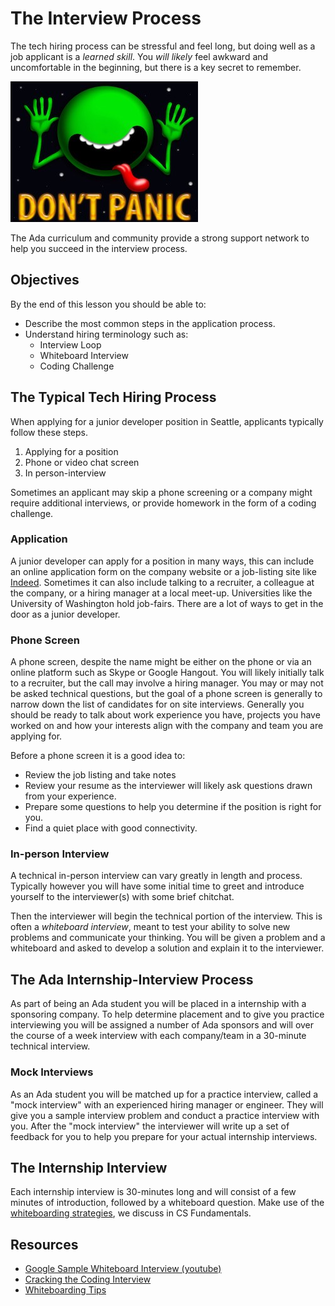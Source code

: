 # The Interview Process

The tech hiring process can be stressful and feel long, but doing well as a job applicant is a _learned skill_.  You _will likely_ feel awkward and uncomfortable in the beginning, but there is a key secret to remember.

![don't panic](../images/dontpanic.jpg)

The Ada curriculum and community provide a strong support network to help you succeed in the interview process.

## Objectives

By the end of this lesson you should be able to:

- Describe the most common steps in the application process.
- Understand hiring terminology such as:
  - Interview Loop
  - Whiteboard Interview
  - Coding Challenge

## The Typical Tech Hiring Process

When applying for a junior developer position in Seattle, applicants typically follow these steps.

1. Applying for a position
1. Phone or video chat screen
1. In person-interview

Sometimes an applicant may skip a phone screening or a company might require additional interviews, or provide homework in the form of a coding challenge.

### Application

A junior developer can apply for a position in many ways, this can include an online application form on the company website or a job-listing site like [Indeed](https://www.indeed.com/q-Apply-jobs.html).  Sometimes it can also include talking to a recruiter, a colleague at the company, or a hiring manager at a local meet-up.  Universities like the University of Washington hold job-fairs.  There are a lot of ways to get in the door as a junior developer.

### Phone Screen

A phone screen, despite the name might be either on the phone or via an online platform such as Skype or Google Hangout.  You will likely initially talk to a recruiter, but the call may involve a hiring manager.  You may or may not be asked technical questions, but the goal of a phone screen is generally to narrow down the list of candidates for on site interviews.  Generally you should be ready to talk about work experience you have, projects you have worked on and how your interests align with the company and team you are applying for.  

Before a phone screen it is a good idea to:

- Review the job listing and take notes
- Review your resume as the interviewer will likely ask questions drawn from your experience.
- Prepare some questions to help you determine if the position is right for you.
- Find a quiet place with good connectivity.

### In-person Interview

A technical in-person interview can vary greatly in length and process.  Typically however you will have some initial time to greet and introduce yourself to the interviewer(s) with some brief chitchat.  

Then the interviewer will begin the technical portion of the interview.  This is often a _whiteboard interview_, meant to test your ability to solve new problems and communicate your thinking.  You will be given a problem and a whiteboard and asked to develop a solution and explain it to the interviewer.  


## The Ada Internship-Interview Process

As part of being an Ada student you will be placed in a internship with a sponsoring company.  To help determine placement and to give you practice interviewing you will be assigned a number of Ada sponsors and will over the course of a week interview with each company/team in a 30-minute technical interview.  

### Mock Interviews

As an Ada student you will be matched up for a practice interview, called a "mock interview" with an experienced hiring manager or engineer.  They will give you a sample interview problem and conduct a practice interview with you.  After the "mock interview" the interviewer will write up a set of feedback for you to help you prepare for your actual internship interviews.

## The Internship Interview

Each internship interview is 30-minutes long and will consist of a few minutes of introduction, followed by a whiteboard question.  Make use of the [whiteboarding strategies](Whiteboarding-Tips.md#3-practice), we discuss in CS Fundamentals.

## Resources

- [Google Sample Whiteboard Interview (youtube)](https://youtu.be/XKu_SEDAykw)
- [Cracking the Coding Interview](http://www.crackingthecodinginterview.com/contents.html)
- [Whiteboarding Tips](Whiteboarding-Tips.md)
